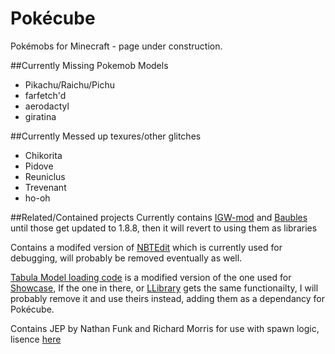 # Pokécube
Pokémobs for Minecraft - page under construction.

##Currently Missing Pokemob Models
- Pikachu/Raichu/Pichu
- farfetch'd
- aerodactyl
- giratina

##Currently Messed up texures/other glitches
- Chikorita
- Pidove
- Reuniclus
- Trevenant
- ho-oh

##Related/Contained projects
Currently contains [IGW-mod](https://github.com/MineMaarten/IGW-mod) and [Baubles](https://github.com/Azanor/Baubles) until those get updated to 1.8.8, then it will revert to using them as libraries

Contains a modifed version of [NBTEdit](https://github.com/DavidGoldman/NBTEdit) which is currently used for debugging, will probably be removed eventually as well.

[Tabula Model loading code](https://github.com/Thutmose/Pokecube/tree/master/Pokecube%20Core/src/main/java/pokecube/modelloader/client/tabula) is a modified version of the one used for [Showcase](https://github.com/iLexiconn/Showcase), If the one in there, or [LLibrary](https://github.com/iLexiconn/LLibrary) gets the same functionailty, I will probably remove it and use theirs instead, adding them as a dependancy for Pokécube.

Contains JEP by Nathan Funk and Richard Morris for use with spawn logic, lisence [here](https://github.com/Thutmose/Pokecube/blob/master/Pokecube%20Core/src/main/java/org/nfunk/jep/license.txt)
